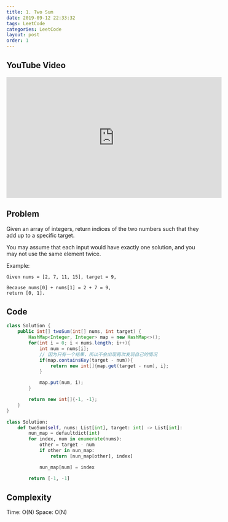 ```yaml
---
title: 1. Two Sum
date: 2019-09-12 22:33:32
tags: LeetCode
categories: LeetCode
layout: post
order: 1
---
```


## YouTube Video

<iframe width="560" height="315" src="https://www.youtube.com/embed/v5XssGxx60U" frameborder="0" allow="accelerometer; autoplay; encrypted-media; gyroscope; picture-in-picture" allowfullscreen></iframe>

## Problem

Given an array of integers, return indices of the two numbers such that they add up to a specific target.

You may assume that each input would have exactly one solution, and you may not use the same element twice.

Example:

```
Given nums = [2, 7, 11, 15], target = 9,

Because nums[0] + nums[1] = 2 + 7 = 9,
return [0, 1].
```

## Code

```java
class Solution {
    public int[] twoSum(int[] nums, int target) {
        HashMap<Integer, Integer> map = new HashMap<>();
        for(int i = 0; i < nums.length; i++){
            int num = nums[i];
            // 因为只有一个结果，所以不会出现再次发现自己的情况
            if(map.containsKey(target - num)){
                return new int[]{map.get(target - num), i};
            }

            map.put(num, i);
        }

        return new int[]{-1, -1};
    }
}
```

```python
class Solution:
    def twoSum(self, nums: List[int], target: int) -> List[int]:
        nun_map = defaultdict(int)
        for index, num in enumerate(nums):
            other = target - num
            if other in nun_map:
                return [nun_map[other], index]

            nun_map[num] = index

        return [-1, -1]
```

## Complexity

Time: O(N)
Space: O(N)
